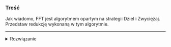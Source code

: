 ### Treść
Jak wiadomo, FFT jest algorytmem opartym na strategii Dziel i Zwyciężaj. Przedstaw redukcję wykonaną w tym algorytmie.

------
<details><summary>Rozwiązanie</summary>
<p>
    
